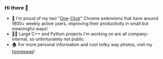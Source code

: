 ### Hi there 🖖

* 🚀 I'm proud of my two "[One](https://github.com/chrschorn/one-click-trello)-[Click](https://github.com/chrschorn/one-click-ticktick)" Chrome extensions that have around 1800+ weekly active users, improving their productivity in small but meaningful ways!
* 🐱‍👤 Large C++ and Python projects I'm working on are all company-internal, so unfortunately not public
* 🏠 For more personal information and cool milky way photos, visit my [homepage](https://schorn.me/)!

<!--
**chrschorn/chrschorn** is a ✨ _special_ ✨ repository because its `README.md` (this file) appears on your GitHub profile.

Here are some ideas to get you started:

- 🔭 I’m currently working on ...
- 🌱 I’m currently learning ...
- 👯 I’m looking to collaborate on ...
- 🤔 I’m looking for help with ...
- 💬 Ask me about ...
- 📫 How to reach me: ...
- 😄 Pronouns: ...
- ⚡ Fun fact: ...
-->
